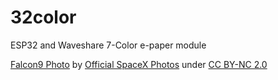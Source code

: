 # 32color
ESP32 and Waveshare 7-Color e-paper module

[Falcon9 Photo](https://www.flickr.com/photos/spacex/25254688767/) by 
[Official SpaceX Photos](https://www.flickr.com/photos/spacex/) 
under [CC BY-NC 2.0](https://creativecommons.org/licenses/by-nc/2.0/)
